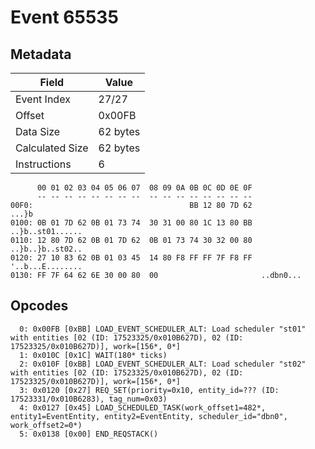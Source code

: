 # Event 65535

## Metadata

| Field           | Value    |
|-----------------|----------|
| Event Index     | 27/27    |
| Offset          | 0x00FB   |
| Data Size       | 62 bytes |
| Calculated Size | 62 bytes |
| Instructions    | 6        |

```
      00 01 02 03 04 05 06 07  08 09 0A 0B 0C 0D 0E 0F
      -- -- -- -- -- -- -- --  -- -- -- -- -- -- -- --
00F0:                                   BB 12 80 7D 62             ...}b
0100: 0B 01 7D 62 0B 01 73 74  30 31 00 80 1C 13 80 BB  ..}b..st01......
0110: 12 80 7D 62 0B 01 7D 62  0B 01 73 74 30 32 00 80  ..}b..}b..st02..
0120: 27 10 83 62 0B 01 03 45  14 80 F8 FF FF 7F F8 FF  '..b...E........
0130: FF 7F 64 62 6E 30 00 80  00                       ..dbn0...       
```

## Opcodes

```
  0: 0x00FB [0xBB] LOAD_EVENT_SCHEDULER_ALT: Load scheduler "st01" with entities [02 (ID: 17523325/0x010B627D), 02 (ID: 17523325/0x010B627D)], work=[156*, 0*]
  1: 0x010C [0x1C] WAIT(180* ticks)
  2: 0x010F [0xBB] LOAD_EVENT_SCHEDULER_ALT: Load scheduler "st02" with entities [02 (ID: 17523325/0x010B627D), 02 (ID: 17523325/0x010B627D)], work=[156*, 0*]
  3: 0x0120 [0x27] REQ_SET(priority=0x10, entity_id=??? (ID: 17523331/0x010B6283), tag_num=0x03)
  4: 0x0127 [0x45] LOAD_SCHEDULED_TASK(work_offset1=482*, entity1=EventEntity, entity2=EventEntity, scheduler_id="dbn0", work_offset2=0*)
  5: 0x0138 [0x00] END_REQSTACK()
```
